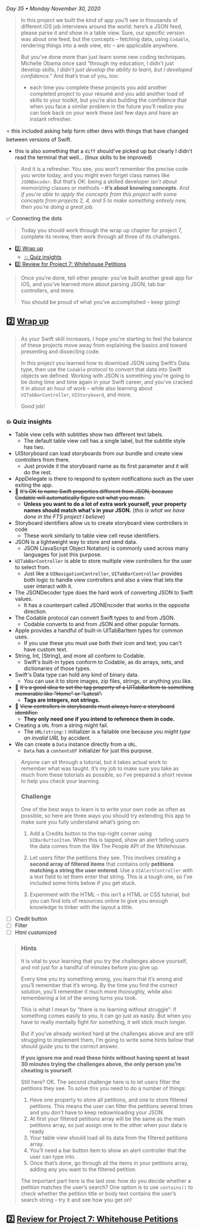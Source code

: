 *Day 35 • Monday November 30, 2020*

>In this project we built the kind of app you’ll see in thousands of different iOS job interviews around the world: here’s a JSON feed, please parse it and show in a table view. Sure, our specific version was about one feed, but the concepts – fetching data, using `Codable`, rendering things into a web view, etc – are applicable anywhere.
>
>But you’ve done more than just learn some new coding techniques. Michelle Obama once said “through my education, I didn't just develop skills, _I didn't just develop the ability to learn, but I developed confidence_.” And that’s true of you, too: 
>* each time you complete these projects you add another completed project to your résumé and you add another load of skills to your toolkit, but you’re also building the confidence that when you face a similar problem in the future you’ll realize you can look back on your work these last few days and have an instant refresher.

:star: this included asking help form other devs with things that have changed between versions of Swift.
* this is also something that a `diff` should've picked up but clearly I didn't read the terminal that well... (linux skills to be improved)


>And it is a refresher. You see, you won’t remember the precise code you wrote today, and you might even forget class names like `JSONDecoder`. But that’s OK: being a skilled developer _isn’t about memorizing_ classes or methods – **it’s about knowing concepts**. _And if you’re able to apply the concepts from this project with some concepts from projects 2, 4, and 5 to make something entirely new, then you’re doing a great job._

:white_check_mark: Connecting the dots

>Today you should work through the wrap up chapter for project 7, complete its review, then work through all three of its challenges.

- [:two:  Wrap up](#two--wrap-up)
  - [:boom: Quiz insights](#boom-quiz-insights)
- [:two:  Review for Project 7: Whitehouse Petitions](#two--review-for-project-7-whitehouse-petitions)

>Once you’re done, tell other people: you’ve built another great app for iOS, and you’ve learned more about parsing JSON, tab bar controllers, and more.
>
>You should be proud of what you’ve accomplished – keep going!

## :two:  [Wrap up](https://www.hackingwithswift.com/read/7/6/wrap-up) 

>As your Swift skill increases, I hope you're starting to feel the balance of these projects move away from explaining the basics and toward presenting and dissecting code.
>
>In this project you learned how to download JSON using Swift’s Data type, then use the `Codable` protocol to convert that data into Swift objects we defined. Working with JSON is something you're going to be doing time and time again in your Swift career, and you've cracked it in about an hour of work – while also learning about `UITabBarController`, `UIStoryboard`, and more.
>
>Good job!
>
### :boom: Quiz insights

* Table view cells with subtitles show two different text labels.
  * The default table view cell has a single label, but the subtitle style has two.
* UIStoryboard can load storyboards from our bundle and create view controllers from there.
  * Just provide it the storyboard name as its first parameter and it will do the rest.
* AppDelegate is there to respond to system notifications such as the user exiting the app.
* :red_circle: ~~It's OK to name Swift properties different from JSON, because Codable will automatically figure out what you mean.~~
  * **Unless you want to do a lot of extra work yourself, your property names should match what's in your JSON.** (_this is what we have done in the FTS project I believe_)
* Storyboard identifiers allow us to create storyboard view controllers in code
  * These work similarly to table view cell reuse identifiers.
* JSON is a lightweight way to store and send data.
  * JSON (JavaScript Object Notation) is commonly used across many languages for just this purpose.
* `UITabBarController` is able to store multiple view controllers for the user to select from.
  * Just like a `UINavigationController`, `UITabBarController` provides both logic to handle view controllers and also a view that lets the user interact with it.
* The JSONDecoder type does the hard work of converting JSON to Swift values.
  * It has a counterpart called JSONEncoder that works in the opposite direction.
* The Codable protocol can convert Swift types to and from JSON.
  * Codable converts to and from JSON and other popular formats.
* Apple provides a handful of built-in UITabBarItem types for common uses.
  * If you use these you must use both their icon and text; you can't have custom text.
* String, Int, [String], and more all conform to Codable.
  * Swift's built-in types conform to Codable, as do arrays, sets, and dictionaries of those types.
* Swift's Data type can hold any kind of binary data.
  * You can use it to store images, zip files, strings, or anything you like.
* :red_circle: ~~It's a good idea to set the tag property of a UITabBarItem to something memorable like "Home" or "Latest".~~
  * **Tags are integers, not strings.**
* :red_circle: ~~View controllers in storyboards must always have a storyboard identifier.~~
  * **They only need one if you intend to reference them in code.**
* Creating a `URL` from a string might fail.
  * The `URL(string:)` initializer is a failable one because _you might type an invalid URL_ by accident.
* We can create a `Data` instance directly from a `URL`.
  * `Data` has a `contentsOf` initializer for just this purpose. 

>Anyone can sit through a tutorial, but it takes actual work to remember what was taught. It’s my job to make sure you take as much from these tutorials as possible, so I’ve prepared a short review to help you check your learning.
>
>### Challenge
>One of the best ways to learn is to write your own code as often as possible, so here are three ways you should try extending this app to make sure you fully understand what’s going on:
>
>1. Add a Credits button to the top-right corner using `UIBarButtonItem`. When this is tapped, show an alert telling users the data comes from the We The People API of the Whitehouse.
>
>2. Let users filter the petitions they see. This involves creating a **second array of filtered items** that contains only **petitions matching a string the user entered**. Use a `UIAlertController` with a text field to let them enter that string. This is a tough one, so I’ve included some hints below if you get stuck.
>
>3. Experiment with the HTML – this isn’t a HTML or CSS tutorial, but you can find lots of resources online to give you enough knowledge to tinker with the layout a little.

  - [ ]  Credit button
  - [ ]  Filter
  - [ ]  Html customized

>### Hints
>It is vital to your learning that you try the challenges above yourself, and not just for a handful of minutes before you give up.
>
>Every time you try something wrong, you learn that it’s wrong and you’ll remember that it’s wrong. By the time you find the correct solution, you’ll remember it much more thoroughly, while also remembering a lot of the wrong turns you took.
>
>This is what I mean by “there is no learning without struggle”: if something comes easily to you, it can go just as easily. But when you have to really mentally fight for something, it will stick much longer.
>
>But if you’ve already worked hard at the challenges above and are still struggling to implement them, I’m going to write some hints below that should guide you to the correct answer.
>
>**If you ignore me and read these hints without having spent at least 30 minutes trying the challenges above, the only person you’re cheating is yourself.**
>
>Still here? OK. The second challenge here is to let users filter the petitions they see. To solve this you need to do a number of things:
>
>1. Have one property to store all petitions, and one to store filtered petitions. This means the user can filter the petitions several times and you don’t have to keep redownloading your JSON.
> 1. At first your filtered petitions array will be the same as the main petitions array, so just assign one to the other when your data is ready.
> 1. Your table view should load all its data from the filtered petitions array.
> 1. You’ll need a bar button item to show an alert controller that the user can type into.
> 1. Once that’s done, go through all the items in your petitions array, adding any you want to the filtered petition.
>
>The important part here is the last one: how do you decide whether a petition matches the user’s search? One option is to use `contains()` to check whether the petition title or body text contains the user’s search string – try it and see how you get on!

## :two:  [Review for Project 7: Whitehouse Petitions](https://www.hackingwithswift.com/review/hws/project-7-whitehouse-petitions)


